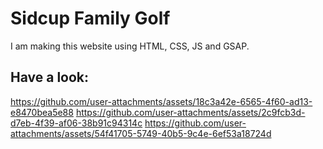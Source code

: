 ﻿# Sidcup Family Golf
 I am making this website using HTML, CSS, JS and GSAP.
 ## Have a look:
 

https://github.com/user-attachments/assets/18c3a42e-6565-4f60-ad13-e8470bea5e88
https://github.com/user-attachments/assets/2c9fcb3d-d7eb-4f39-af06-38b91c94314c
https://github.com/user-attachments/assets/54f41705-5749-40b5-9c4e-6ef53a18724d



